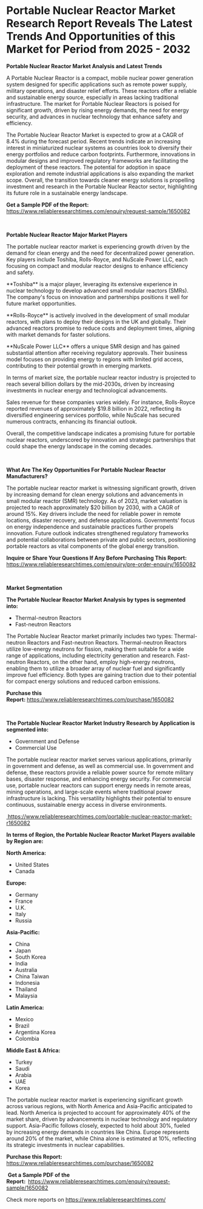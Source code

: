 <p><h1>Portable Nuclear Reactor Market Research Report Reveals The Latest Trends And Opportunities of this Market for Period from 2025 - 2032</h1></p><p><strong>Portable Nuclear Reactor Market Analysis and Latest Trends</strong></p>
<p><p>A Portable Nuclear Reactor is a compact, mobile nuclear power generation system designed for specific applications such as remote power supply, military operations, and disaster relief efforts. These reactors offer a reliable and sustainable energy source, especially in areas lacking traditional infrastructure. The market for Portable Nuclear Reactors is poised for significant growth, driven by rising energy demands, the need for energy security, and advances in nuclear technology that enhance safety and efficiency.</p><p>The Portable Nuclear Reactor Market is expected to grow at a CAGR of 8.4% during the forecast period. Recent trends indicate an increasing interest in miniaturized nuclear systems as countries look to diversify their energy portfolios and reduce carbon footprints. Furthermore, innovations in modular designs and improved regulatory frameworks are facilitating the deployment of these reactors. The potential for adoption in space exploration and remote industrial applications is also expanding the market scope. Overall, the transition towards cleaner energy solutions is propelling investment and research in the Portable Nuclear Reactor sector, highlighting its future role in a sustainable energy landscape.</p></p>
<p><strong>Get a Sample PDF of the Report:&nbsp;</strong> <a href="https://www.reliableresearchtimes.com/enquiry/request-sample/1650082?utm_campaign=3087&utm_medium=2&utm_source=Github&utm_content=ia&utm_term=07042025&utm_id=portable-nuclear-reactor">https://www.reliableresearchtimes.com/enquiry/request-sample/1650082</a></p>
<p>&nbsp;</p>
<p><strong>Portable Nuclear Reactor Major Market Players</strong></p>
<p><p>The portable nuclear reactor market is experiencing growth driven by the demand for clean energy and the need for decentralized power generation. Key players include Toshiba, Rolls-Royce, and NuScale Power LLC, each focusing on compact and modular reactor designs to enhance efficiency and safety.</p><p>**Toshiba** is a major player, leveraging its extensive experience in nuclear technology to develop advanced small modular reactors (SMRs). The company's focus on innovation and partnerships positions it well for future market opportunities. </p><p>**Rolls-Royce** is actively involved in the development of small modular reactors, with plans to deploy their designs in the UK and globally. Their advanced reactors promise to reduce costs and deployment times, aligning with market demands for faster solutions.</p><p>**NuScale Power LLC** offers a unique SMR design and has gained substantial attention after receiving regulatory approvals. Their business model focuses on providing energy to regions with limited grid access, contributing to their potential growth in emerging markets.</p><p>In terms of market size, the portable nuclear reactor industry is projected to reach several billion dollars by the mid-2030s, driven by increasing investments in nuclear energy and technological advancements. </p><p>Sales revenue for these companies varies widely. For instance, Rolls-Royce reported revenues of approximately $19.8 billion in 2022, reflecting its diversified engineering services portfolio, while NuScale has secured numerous contracts, enhancing its financial outlook.</p><p>Overall, the competitive landscape indicates a promising future for portable nuclear reactors, underscored by innovation and strategic partnerships that could shape the energy landscape in the coming decades.</p></p>
<p>&nbsp;</p>
<p><strong>What Are The Key Opportunities For Portable Nuclear Reactor Manufacturers?</strong></p>
<p><p>The portable nuclear reactor market is witnessing significant growth, driven by increasing demand for clean energy solutions and advancements in small modular reactor (SMR) technology. As of 2023, market valuation is projected to reach approximately $20 billion by 2030, with a CAGR of around 15%. Key drivers include the need for reliable power in remote locations, disaster recovery, and defense applications. Governments' focus on energy independence and sustainable practices further propels innovation. Future outlook indicates strengthened regulatory frameworks and potential collaborations between private and public sectors, positioning portable reactors as vital components of the global energy transition.</p></p>
<p><strong>Inquire or Share Your Questions If Any Before Purchasing This Report:</strong> <a href="https://www.reliableresearchtimes.com/enquiry/pre-order-enquiry/1650082?utm_campaign=3087&utm_medium=2&utm_source=Github&utm_content=ia&utm_term=07042025&utm_id=portable-nuclear-reactor">https://www.reliableresearchtimes.com/enquiry/pre-order-enquiry/1650082</a></p>
<p>&nbsp;</p>
<p><strong>Market Segmentation</strong></p>
<p><strong>The Portable Nuclear Reactor Market Analysis by types is segmented into:</strong></p>
<p><ul><li>Thermal-neutron Reactors</li><li>Fast-neutron Reactors</li></ul></p>
<p><p>The Portable Nuclear Reactor market primarily includes two types: Thermal-neutron Reactors and Fast-neutron Reactors. Thermal-neutron Reactors utilize low-energy neutrons for fission, making them suitable for a wide range of applications, including electricity generation and research. Fast-neutron Reactors, on the other hand, employ high-energy neutrons, enabling them to utilize a broader array of nuclear fuel and significantly improve fuel efficiency. Both types are gaining traction due to their potential for compact energy solutions and reduced carbon emissions.</p></p>
<p><strong>Purchase this Report:&nbsp;</strong><a href="https://www.reliableresearchtimes.com/purchase/1650082?utm_campaign=3087&utm_medium=2&utm_source=Github&utm_content=ia&utm_term=07042025&utm_id=portable-nuclear-reactor">https://www.reliableresearchtimes.com/purchase/1650082</a></p>
<p>&nbsp;</p>
<p><strong>The Portable Nuclear Reactor Market Industry Research by Application is segmented into:</strong></p>
<p><ul><li>Government and Defense</li><li>Commercial Use</li></ul></p>
<p><p>The portable nuclear reactor market serves various applications, primarily in government and defense, as well as commercial use. In government and defense, these reactors provide a reliable power source for remote military bases, disaster response, and enhancing energy security. For commercial use, portable nuclear reactors can support energy needs in remote areas, mining operations, and large-scale events where traditional power infrastructure is lacking. This versatility highlights their potential to ensure continuous, sustainable energy access in diverse environments.</p></p>
<p><a href="https://www.reliableresearchtimes.com/portable-nuclear-reactor-market-r1650082?utm_campaign=3087&utm_medium=2&utm_source=Github&utm_content=ia&utm_term=07042025&utm_id=portable-nuclear-reactor">&nbsp;https://www.reliableresearchtimes.com/portable-nuclear-reactor-market-r1650082</a></p>
<p><strong>In terms of Region, the Portable Nuclear Reactor Market Players available by Region are:</strong></p>
<p>
    <p> <strong> North America: </strong>
        <ul>
            <li>United States</li>
            <li>Canada</li>
        </ul>
        </p> 
    <p> <strong> Europe: </strong>
        <ul>
            <li>Germany</li>
            <li>France</li>
            <li>U.K.</li>
            <li>Italy</li>
            <li>Russia</li>
        </ul>
        </p> 
    <p> <strong> Asia-Pacific: </strong>
        <ul>
            <li>China</li>
            <li>Japan</li>
            <li>South Korea</li>
            <li>India</li>
            <li>Australia</li>
            <li>China Taiwan</li>
            <li>Indonesia</li>
            <li>Thailand</li>
            <li>Malaysia</li>
        </ul>
        </p> 
    <p> <strong> Latin America: </strong>
        <ul>
            <li>Mexico</li>
            <li>Brazil</li>
            <li>Argentina Korea</li>
            <li>Colombia</li>
        </ul>
        </p> 
    <p> <strong> Middle East & Africa: </strong>
        <ul>
            <li>Turkey</li>
            <li>Saudi</li>
            <li>Arabia</li>
            <li>UAE</li>
            <li>Korea</li>
        </ul>
    </p>
    </p>
<p><p>The portable nuclear reactor market is experiencing significant growth across various regions, with North America and Asia-Pacific anticipated to lead. North America is projected to account for approximately 40% of the market share, driven by advancements in nuclear technology and regulatory support. Asia-Pacific follows closely, expected to hold about 30%, fueled by increasing energy demands in countries like China. Europe represents around 20% of the market, while China alone is estimated at 10%, reflecting its strategic investments in nuclear capabilities.</p></p>
<p><strong>Purchase this Report: </strong><a href="https://www.reliableresearchtimes.com/purchase/1650082?utm_campaign=3087&utm_medium=2&utm_source=Github&utm_content=ia&utm_term=07042025&utm_id=portable-nuclear-reactor">https://www.reliableresearchtimes.com/purchase/1650082</a></p>
<p>&nbsp;<strong>Get a Sample PDF of the Report:&nbsp;&nbsp;</strong><a href="https://www.reliableresearchtimes.com/enquiry/request-sample/1650082?utm_campaign=3087&utm_medium=2&utm_source=Github&utm_content=ia&utm_term=07042025&utm_id=portable-nuclear-reactor">https://www.reliableresearchtimes.com/enquiry/request-sample/1650082</a></p>
<p><strong></strong></p>
<p>Check more reports on <a href="https://www.reliableresearchtimes.com/?utm_campaign=3087&utm_medium=2&utm_source=Github&utm_content=ia&utm_term=07042025&utm_id=portable-nuclear-reactor">https://www.reliableresearchtimes.com/</a></p>